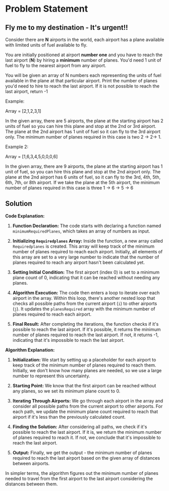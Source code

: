 # Problem Statement

## Fly me to my destination - It's urgent!!

Consider there are **N** airports in the world, each airport has a plane available with limited units of fuel available to fly. 

You are initially positioned at airport **number one** and you have to reach the last airport (**N**) by hiring a **minimum** number of planes. You'd need 1 unit of fuel to fly to the nearest airport from any airport. 

You will be given an array of N numbers each representing the units of fuel available in the plane at that particular airport. Print the number of planes you'd need to hire to reach the last airport. If it is not possible to reach the last airport, return -1

Example: 

Array = [2,1,2,3,1]

In the given array, there are 5 airports, the plane at the starting airport has 2 units of fuel so you can hire this plane and stop at the 2nd or 3rd airport. The plane at the 2nd airport has 1 unit of fuel so it can fly to the 3rd airport only. The minimum number of planes required in this case is two 2 → 2→ 1. 

Example 2:

Array = [1,6,3,4,5,0,0,0,6]

In the given array, there are 9 airports, the plane at the starting airport has 1 unit of fuel, so you can hire this plane and stop at the 2nd airport only. The plane at the 2nd airport has 6 units of fuel, so it can fly to the 3rd, 4th, 5th, 6th, 7th, or 8th airport. If we take the plane at the 5th airport, the minimum number of planes required in this case is three 1 → 6 → 5 → 6


## Solution


**Code Explanation:**
1. **Function Declaration:** 
   The code starts with declaring a function named `minimumRequiredPlanes`, which takes an array of numbers as input.

2. **Initializing `Requiredplanes` Array:**
   Inside the function, a new array called `Requiredplanes` is created. This array will keep track of the minimum number of planes required to reach each airport. Initially, all elements of this array are set to a very large number to indicate that the number of planes required to reach any airport hasn't been calculated yet.

3. **Setting Initial Condition:**
   The first airport (index 0) is set to a minimum plane count of 0, indicating that it can be reached without needing any planes.

4. **Algorithm Execution:**
   The code then enters a loop to iterate over each airport in the array. Within this loop, there's another nested loop that checks all possible paths from the current airport (`i`) to other airports (`j`). It updates the `planesRequired` array with the minimum number of planes required to reach each airport.

5. **Final Result:**
   After completing the iterations, the function checks if it's possible to reach the last airport. If it's possible, it returns the minimum number of planes required to reach the last airport. If not, it returns -1, indicating that it's impossible to reach the last airport.

**Algorithm Explanation:**
1. **Initialization:**
   We start by setting up a placeholder for each airport to keep track of the minimum number of planes required to reach them. Initially, we don't know how many planes are needed, so we use a large number to represent this uncertainty.

2. **Starting Point:**
   We know that the first airport can be reached without any planes, so we set its minimum plane count to 0.

3. **Iterating Through Airports:**
   We go through each airport in the array and consider all possible paths from the current airport to other airports. For each path, we update the minimum plane count required to reach that airport if it's less than the previously calculated count.

4. **Finding the Solution:**
   After considering all paths, we check if it's possible to reach the last airport. If it is, we return the minimum number of planes required to reach it. If not, we conclude that it's impossible to reach the last airport.

5. **Output:**
   Finally, we get the output - the minimum number of planes required to reach the last airport based on the given array of distances between airports.

In simpler terms, the algorithm figures out the minimum number of planes needed to travel from the first airport to the last airport considering the distances between them.
